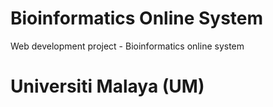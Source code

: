 # Bioinformatics Online System
Web development project - Bioinformatics online system 
# Universiti Malaya (UM)
